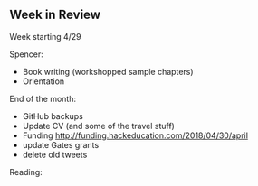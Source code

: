 ## Week in Review

Week starting 4/29

Spencer:
* Book writing (workshopped sample chapters)
* Orientation 

End of the month:
* GitHub backups
* Update CV (and some of the travel stuff)
* Funding http://funding.hackeducation.com/2018/04/30/april
* update Gates grants
* delete old tweets

Reading:
